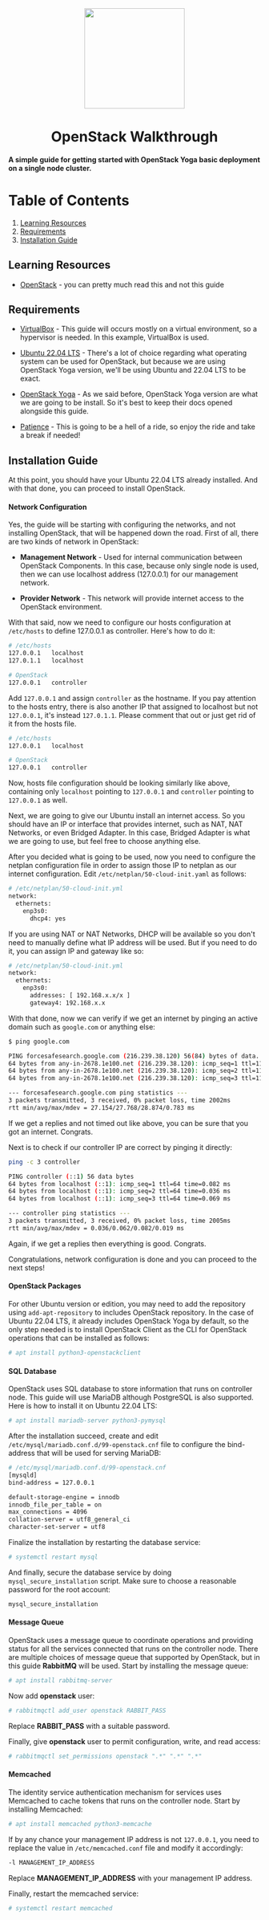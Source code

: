 <div align=center>
    <img src="assets/openstack-logo.png" width=200 align=center />
</div>
<h1 align=center>OpenStack Walkthrough</h1>

#### A simple guide for getting started with OpenStack Yoga basic deployment on a single node cluster.


# Table of Contents

1. [Learning Resources](#learning-resources)
2. [Requirements](#requirements)
3. [Installation Guide](#installation-guide)


## Learning Resources

- [OpenStack](https://www.openstack.org/) - you can pretty much read this and not this guide


## Requirements

- [VirtualBox](https://www.virtualbox.org) - This guide will occurs mostly on a virtual environment, so a hypervisor is needed. In this example, VirtualBox is used.

- [Ubuntu 22.04 LTS](https://releases.ubuntu.com/focal/) - There's a lot of choice regarding what operating system can be used for OpenStack, but because we are using OpenStack Yoga version, we'll be using Ubuntu and 22.04 LTS to be exact.

- [OpenStack Yoga](https://docs.openstack.org/install-guide/) - As we said before, OpenStack Yoga version are what we are going to be install. So it's best to keep their docs opened alongside this guide.

- [Patience](https://en.wikipedia.org/wiki/Patience) - This is going to be a hell of a ride, so enjoy the ride and take a break if needed!

## Installation Guide

At this point, you should have your Ubuntu 22.04 LTS already installed. And with that done, you can proceed to install OpenStack.

#### Network Configuration
Yes, the guide will be starting with configuring the networks, and not installing OpenStack, that will be happened down the road. First of all, there are two kinds of network in OpenStack: 

- **Management Network** - Used for internal communication between OpenStack Components. In this case, because only single node is used, then we can use localhost address (127.0.0.1) for our management network.

- **Provider Network** - This network will provide internet access to the OpenStack environment.

With that said, now we need to configure our hosts configuration at `/etc/hosts` to define 127.0.0.1 as controller. Here's how to do it:

```bash
# /etc/hosts
127.0.0.1	localhost
127.0.1.1	localhost

# OpenStack
127.0.0.1	controller
```

Add `127.0.0.1` and assign `controller` as the hostname. If you pay attention to the hosts entry, there is also another IP that assigned to localhost but not `127.0.0.1`, it's instead `127.0.1.1`. Please comment that out or just get rid of it from the hosts file.

```bash
# /etc/hosts
127.0.0.1	localhost

# OpenStack
127.0.0.1	controller
```

Now, hosts file configuration should be looking similarly like above, containing only `localhost` pointing to `127.0.0.1` and `controller` pointing to `127.0.0.1` as well.

Next, we are going to give our Ubuntu install an internet access. So you should have an IP or interface that provides internet, such as NAT, NAT Networks, or even Bridged Adapter. In this case, Bridged Adapter is what we are going to use, but feel free to choose anything else.

After you decided what is going to be used, now you need to configure the netplan configuration file in order to assign those IP to netplan as our internet configuration. Edit `/etc/netplan/50-cloud-init.yaml` as follows:

```bash
# /etc/netplan/50-cloud-init.yml
network:
  ethernets:
    enp3s0:
      dhcp4: yes
```

If you are using NAT or NAT Networks, DHCP will be available so you don't need to manually define what IP address will be used. But if you need to do it, you can assign IP and gateway like so:

```bash
# /etc/netplan/50-cloud-init.yml
network:
  ethernets:
    enp3s0:
      addresses: [ 192.168.x.x/x ]
      gateway4: 192.168.x.x
```

With that done, now we can verify if we get an internet by pinging an active domain such as `google.com` or anything else:

```bash
$ ping google.com

PING forcesafesearch.google.com (216.239.38.120) 56(84) bytes of data.
64 bytes from any-in-2678.1e100.net (216.239.38.120): icmp_seq=1 ttl=115 time=28.9 ms
64 bytes from any-in-2678.1e100.net (216.239.38.120): icmp_seq=2 ttl=115 time=27.3 ms
64 bytes from any-in-2678.1e100.net (216.239.38.120): icmp_seq=3 ttl=115 time=27.2 ms

--- forcesafesearch.google.com ping statistics ---
3 packets transmitted, 3 received, 0% packet loss, time 2002ms
rtt min/avg/max/mdev = 27.154/27.768/28.874/0.783 ms
```

If we get a replies and not timed out like above, you can be sure that you got an internet. Congrats.

Next is to check if our controller IP are correct by pinging it directly:

```bash
ping -c 3 controller

PING controller (::1) 56 data bytes
64 bytes from localhost (::1): icmp_seq=1 ttl=64 time=0.082 ms
64 bytes from localhost (::1): icmp_seq=2 ttl=64 time=0.036 ms
64 bytes from localhost (::1): icmp_seq=3 ttl=64 time=0.069 ms

--- controller ping statistics ---
3 packets transmitted, 3 received, 0% packet loss, time 2005ms
rtt min/avg/max/mdev = 0.036/0.062/0.082/0.019 ms
```

Again, if we get a replies then everything is good. Congrats.

Congratulations, network configuration is done and you can proceed to the next steps!

#### OpenStack Packages
For other Ubuntu version or edition, you may need to add the repository using `add-apt-repository` to includes OpenStack repository. In the case of Ubuntu 22.04 LTS, it already includes OpenStack Yoga by default, so the only step needed is to install OpenStack Client as the CLI for OpenStack operations that can be installed as follows:
```bash
# apt install python3-openstackclient
```

#### SQL Database
OpenStack uses SQL database to store information that runs on controller node. This guide will use MariaDB although PostgreSQL is also supported. Here is how to install it on Ubuntu 22.04 LTS:
```bash
# apt install mariadb-server python3-pymysql
```
After the installation succeed, create and edit `/etc/mysql/mariadb.conf.d/99-openstack.cnf` file to configure the bind-address that will be used for serving MariaDB:
```bash
# /etc/mysql/mariadb.conf.d/99-openstack.cnf
[mysqld]
bind-address = 127.0.0.1

default-storage-engine = innodb
innodb_file_per_table = on
max_connections = 4096
collation-server = utf8_general_ci
character-set-server = utf8
```
Finalize the installation by restarting the database service:
```bash
# systemctl restart mysql
```
And finally, secure the database service by doing `mysql_secure_installation` script. Make sure to choose a reasonable password for the root account:
```bash
mysql_secure_installation
```

#### Message Queue
OpenStack uses a message queue to coordinate operations and providing status for all the services connected that runs on the controller node. There are multiple choices of message queue that supported by OpenStack, but in this guide **RabbitMQ** will be used. Start by installing the message queue:
```bash
# apt install rabbitmq-server
```
Now add **openstack** user:
```bash
# rabbitmqctl add_user openstack RABBIT_PASS
```
Replace **RABBIT_PASS** with a suitable password.

Finally, give **openstack** user to permit configuration, write, and read access:
```bash
# rabbitmqctl set_permissions openstack ".*" ".*" ".*"
```

#### Memcached
The identity service authentication mechanism for services uses Memcached to cache tokens that runs on the controller node. Start by installing Memcached:
```bash
# apt install memcached python3-memcache
```
If by any chance your management IP address is not `127.0.0.1`, you need to replace the value in `/etc/memcached.conf` file and modify it accordingly:
```bash
-l MANAGEMENT_IP_ADDRESS
```
Replace **MANAGEMENT_IP_ADDRESS** with your management IP address.

Finally, restart the memcached service:
```bash
# systemctl restart memcached
```
